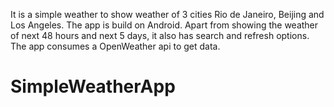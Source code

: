 It is a simple weather to show weather of 3 cities Rio de Janeiro, Beijing and Los Angeles. The app is build on Android. 
Apart from showing the weather of next 48 hours and next 5 days, it also has search and refresh options. 
The app consumes a OpenWeather api to get data. 
# SimpleWeatherApp
